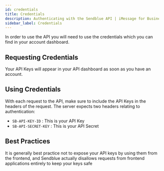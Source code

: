 ```yaml
---
id: credentials
title: Credentials
description: Authenticating with the Sendblue API | iMessage for Business
sidebar_label: Credentials
---
```


In order to use the API you will need to use the credentials which you can find in your account dashboard.

## Requesting Credentials

Your API Keys will appear in your API dashboard as soon as you have an account.

## Using Credentials

With each request to the API, make sure to include the API Keys in the headers of the request. The server expects two headers relating to authentication:

- `SB-API-KEY-ID` : This is your API Key
- `SB-API-SECRET-KEY` : This is your API Secret

## Best Practices

It is generally best practice not to expose your API keys by using them from the frontend, and Sendblue actually disallows requests from frontend applications entirely to keep your keys safe
